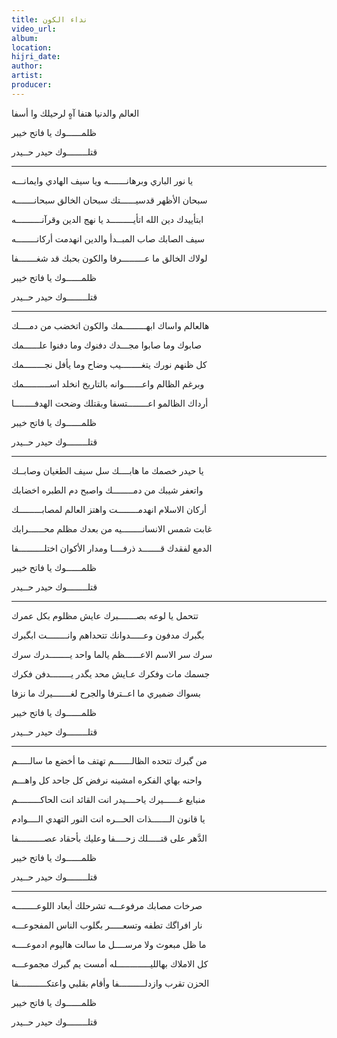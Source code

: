 ```yaml
---
title: نداء الكون
video_url:
album:
location:
hijri_date:
author:
artist:
producer:
---
```


العالم والدنيا هتفا          آهٍ لرحيلك وا أسفا

ظلمــــــوك          يا فاتح خيبر

قتلــــــــوك          حيدر حــيدر

* * *

يا نور الباري وبرهانـــــــه          ويا سيف الهادي وايمانـــه

سبحان الأظهر قدسيــــــتك          سبحان الخالق سبحانـــــــه

ابتأييدك دين الله اتأيـــــــــد          يا نهج الدين وقرآنــــــــــه

سيف الصابك صاب المبــدأ          والدين انهدمت أركانــــــــه

لولاك الخالق ما عـــــــــرفا          والكون بحبك قد شغـــــــفا

ظلمــــــوك          يا فاتح خيبر

قتلــــــــوك          حيدر حــيدر

* * *

هالعالم واساك ابهـــــــــمك          والكون اتخضب من دمــــك

صابوك وما صابوا مجـــدك          دفنوك وما دفنوا علــــــمك

كل ظنهم نورك يتغــــــــيب          وضاح وما يأفل نجــــــــمك

وبرغم الظالم واعـــــــوانه          بالتاريخ انخلد اســــــــــمك

أرداك الظالمو اعــــــــتسفا          وبقتلك وضحت الهدفــــــــا

ظلمــــــوك          يا فاتح خيبر

قتلــــــــوك          حيدر حــيدر

* * *

يا حيدر خصمك ما هابــــك          سل سيف الطغيان وصابــك

واتعفر شيبك من دمــــــــك          واصبح دم الطبره اخضابك

أركان الاسلام انهدمــــــــت          واهتز العالم لمصابـــــــــك

غابت شمس الانسانــــــــيه          من بعدك مظلم محــــــرابك

الدمع لفقدك قـــــــد ذرفــــا          ومدار الأكوان اختلــــــــــفا

ظلمــــــوك          يا فاتح خيبر

قتلــــــــوك          حيدر حــيدر

* * *

تتحمل يا لوعه بصـــــــبرك          عايش مظلوم بكل عمرك

بگبرك مدفون وعـــــدوانك          تتحداهم وانــــــــت ابگبرك

سرك سر الاسم الاعــــــظم          يالما واحد يــــــــدرك سرك

جسمك مات وفكرك عـايش          محد يگدر يــــــــدفن فكرك

بسواك ضميري ما اعــترفا          والجرح لغـــــــيرك ما نزفا

ظلمــــــوك          يا فاتح خيبر

قتلــــــــوك          حيدر حــيدر

* * *

من گبرك تتحده الظالـــــــم          تهتف ما أخضع ما سالـــــم

واحنه بهاي الفكره امشينه          نرفض كل جاحد كل واهـــم

منبايع غــــــيرك ياحــــيدر          انت القائد انت الحاكـــــــــم

يا قانون الـــــــذات الحـــره          انت النور التهدي الــــوادم

الدَّهر على قتـــــلك زحــــفا          وعليك بأحقاد عصــــــــــفا

ظلمــــــوك          يا فاتح خيبر

قتلــــــــوك          حيدر حــيدر

* * *

صرخات مصابك مرفوعـــه          تشرحلك أبعاد اللوعــــــــه

نار افراگك تطفه وتسعـــــر          بگلوب الناس المفجوعـــه

ما ظل مبعوث ولا مرســــل          ما سالت هاليوم ادموعــــه

كل الاملاك بهالليـــــــــــــله          أمست يم گبرك مجموعـــه

الحزن تقرب وازدلــــــــــفا          وأقام بقلبي واعتكـــــــــــفا

ظلمــــــوك          يا فاتح خيبر

قتلــــــــوك          حيدر حــيدر

